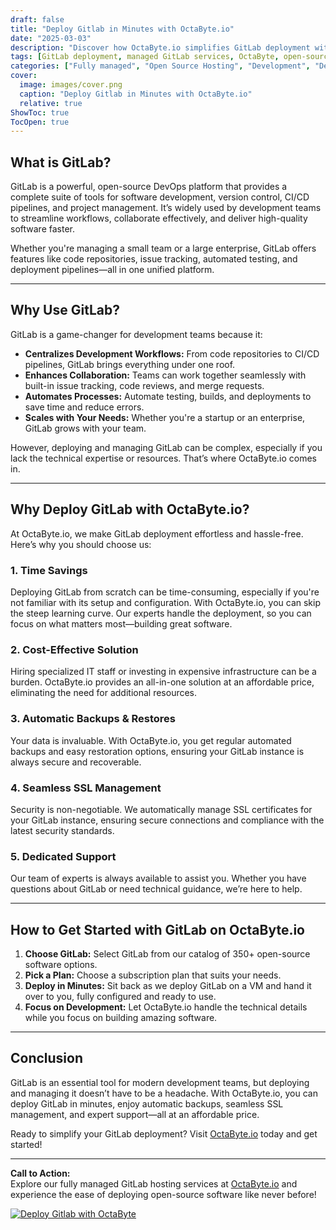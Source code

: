 ```yaml
---
draft: false
title: "Deploy Gitlab in Minutes with OctaByte.io"
date: "2025-03-03"
description: "Discover how OctaByte.io simplifies GitLab deployment with fully managed services. Save time, reduce costs, and enjoy seamless SSL, automatic backups, and expert support—all in one place."
tags: [GitLab deployment, managed GitLab services, OctaByte, open-source software hosting, GitLab hosting, automated backups, SSL management, cost-effective GitLab, GitLab support]
categories: ["Fully managed", "Open Source Hosting", "Development", "Dev Tools", "Dev Ops", "Gitlab"]
cover:
  image: images/cover.png
  caption: "Deploy Gitlab in Minutes with OctaByte.io"
  relative: true
ShowToc: true
TocOpen: true
---
```



## What is GitLab?

GitLab is a powerful, open-source DevOps platform that provides a complete suite of tools for software development, version control, CI/CD pipelines, and project management. It’s widely used by development teams to streamline workflows, collaborate effectively, and deliver high-quality software faster.

Whether you're managing a small team or a large enterprise, GitLab offers features like code repositories, issue tracking, automated testing, and deployment pipelines—all in one unified platform.

---

## Why Use GitLab?

GitLab is a game-changer for development teams because it:

- **Centralizes Development Workflows:** From code repositories to CI/CD pipelines, GitLab brings everything under one roof.
- **Enhances Collaboration:** Teams can work together seamlessly with built-in issue tracking, code reviews, and merge requests.
- **Automates Processes:** Automate testing, builds, and deployments to save time and reduce errors.
- **Scales with Your Needs:** Whether you're a startup or an enterprise, GitLab grows with your team.

However, deploying and managing GitLab can be complex, especially if you lack the technical expertise or resources. That’s where OctaByte.io comes in.

---

## Why Deploy GitLab with OctaByte.io?

At OctaByte.io, we make GitLab deployment effortless and hassle-free. Here’s why you should choose us:

### 1. **Time Savings**
Deploying GitLab from scratch can be time-consuming, especially if you're not familiar with its setup and configuration. With OctaByte.io, you can skip the steep learning curve. Our experts handle the deployment, so you can focus on what matters most—building great software.

### 2. **Cost-Effective Solution**
Hiring specialized IT staff or investing in expensive infrastructure can be a burden. OctaByte.io provides an all-in-one solution at an affordable price, eliminating the need for additional resources.

### 3. **Automatic Backups & Restores**
Your data is invaluable. With OctaByte.io, you get regular automated backups and easy restoration options, ensuring your GitLab instance is always secure and recoverable.

### 4. **Seamless SSL Management**
Security is non-negotiable. We automatically manage SSL certificates for your GitLab instance, ensuring secure connections and compliance with the latest security standards.

### 5. **Dedicated Support**
Our team of experts is always available to assist you. Whether you have questions about GitLab or need technical guidance, we’re here to help.

---

## How to Get Started with GitLab on OctaByte.io

1. **Choose GitLab:** Select GitLab from our catalog of 350+ open-source software options.
2. **Pick a Plan:** Choose a subscription plan that suits your needs.
3. **Deploy in Minutes:** Sit back as we deploy GitLab on a VM and hand it over to you, fully configured and ready to use.
4. **Focus on Development:** Let OctaByte.io handle the technical details while you focus on building amazing software.

---

## Conclusion

GitLab is an essential tool for modern development teams, but deploying and managing it doesn’t have to be a headache. With OctaByte.io, you can deploy GitLab in minutes, enjoy automatic backups, seamless SSL management, and expert support—all at an affordable price.

Ready to simplify your GitLab deployment? Visit [OctaByte.io](https://octabyte.io) today and get started!

---

**Call to Action:**  
Explore our fully managed GitLab hosting services at [OctaByte.io](https://octabyte.io) and experience the ease of deploying open-source software like never before!

[![Deploy Gitlab with OctaByte](/images/deploy-on-octabyte.png)](https://octabyte.io/fully-managed-open-source-services/development/dev-tools/gitlab)